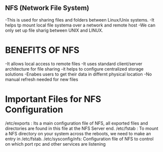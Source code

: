 ## NFS (Network File System)
-This is used for sharing files and folders between Linux/Unix systems.
-It helps tp mount local file systema over a network and remote host 
-We can only set up file sharig between UNIX and LINUX.

# BENEFITS OF NFS
-It allows local access to remote files
-It uses standard client/server architecture for file sharing
-it helps to configure centralized storage solutions
-Enabes users to get their data in differnt physical location
-No manual refresh needed for new files


# Important Files for NFS Configuration
/etc/exports : Its a main configuration file of NFS, all exported files and directories are found in this file at the NFS Server end.
/etc/fstab : To mount a NFS directory on your system across the reboots, we need to make an entry in /etc/fstab.
/etc/sysconfig/nfs: Configuration file of NFS to control on which port rpc and other services are listening

